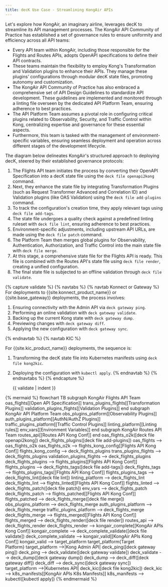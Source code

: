 ```yaml
---
title: decK Use Case - Streamlining KongAir APIs
---
```


Let's explore how KongAir, an imaginary airline, leverages decK to streamline its API management processes. The KongAir API Community of Practice has established a set of governance rules to ensure uniformity and efficiency across all API teams:

- Every API team within KongAir, including those responsible for the Flights and Routes APIs, adopts OpenAPI specifications to define their API contracts.
- These teams maintain the flexibility to employ Kong's Transformation and Validation plugins to enhance their APIs. They manage these plugins' configurations through modular decK state files, promoting autonomy and customization.
- The KongAir API Community of Practice has also embraced a comprehensive set of API Design Guidelines to standardize API development. These guidelines are implemented and monitored through a linting file overseen by the dedicated API Platform Team, ensuring adherence to best practices.
- The API Platform Team assumes a pivotal role in configuring critical plugins related to Observability, Security, and Traffic Control within Kong, centralizing expertise and governance for these essential aspects.
- Furthermore, this team is tasked with the management of environment-specific variables, ensuring seamless deployment and operation across different stages of the development lifecycle.

The diagram below delineates KongAir's structured approach to deploying decK, steered by their established governance protocols:

1. The Flights API team initiates the process by converting their OpenAPI Specification into a decK state file using the `deck file openapi2kong` command.
2. Next, they enhance the state file by integrating Transformation Plugins (such as Request Transformer Advanced and Correlation ID) and Validation plugins (like OAS Validation) using the `deck file add-plugins` command.
3. To track the configuration's creation time, they apply relevant tags using `deck file add-tags`.
4. The state file undergoes a quality check against a predefined linting ruleset with `deck file lint`, ensuring adherence to best practices.
5. Environment-specific adjustments, including upstream API URLs, are made using the `deck file patch` command.
6. The Platform Team then merges global plugins for Observability, Authentication, Authorization, and Traffic Control into the main state file with `deck file merge`.
7. At this stage, a comprehensive state file for the Flights API is ready. This file is combined with the Routes API's state file using `deck file render`, creating a unified configuration.
8. The final state file is subjected to an offline validation through `deck file validate`.

{% capture validate %}
{% navtabs %}
{% navtab Konnect or Gateway %}
For deployments to {{site.konnect_product_name}} or {{site.base_gateway}} deployments, the process involves:

1. Ensuring connectivity with the Admin API via `deck gateway ping`.
2. Performing an online validation with `deck gateway validate`.
3. Backing up the current Kong state with `deck gateway dump`.
4. Previewing changes with `deck gateway diff`.
5. Applying the new configuration with `deck gateway sync`.

{% endnavtab %}
{% navtab KIC %}

For {{site.kic_product_name}} deployments, the sequence is:

1. Transforming the decK state file into Kubernetes manifests using `deck file kong2kic`.
2. Deploying the configuration with `kubectl apply`.
{% endnavtab %}
{% endnavtabs %}
{% endcapture %}
   
    {{ validate | indent }}

<!--vale off-->
{% mermaid %}
        flowchart TB
    subgraph KongAir Flights API Team
        oas_flights[[Open API Specification]]
        trans_plugins_flights[[Transformation Plugins]]
        validation_plugins_flights[[Validation Plugins]]
    end
    subgraph KongAir API Platform Team
        obs_plugins_platform[[Observability Plugins]]
        auth_plugins_platform[[AuthN/AuthZ Plugins]]
        traffic_plugins_platform[[Traffic Control Plugins]]
        linting_platform[[Linting rules]]
        env_vars[[Environment Variables]]
    end
    subgraph KongAir Routes API Team
        routes_api[[Routes API Kong Conf]]
    end
    oas_flights_o2k([deck file openapi2kong])
    deck_flights_plugins([deck file add-plugins])
    oas_flights --> oas_flights_o2k
    oas_flights_o2k --> flights_kong_config[[Flights API Kong Conf]]
    flights_kong_config --> deck_flights_plugins
    trans_plugins_flights --> deck_flights_plugins
    validation_plugins_flights --> deck_flights_plugins
    deck_flights_plugins --> flights_plugins[[Flights API Kong Conf]]
    flights_plugins --> deck_flights_tags([deck file add-tags])
    deck_flights_tags --> flights_plugins_tags[[Flights API Kong Conf]]
    flights_plugins_tags --> deck_flights_lint([deck file lint])
    linting_platform --> deck_flights_lint
    deck_flights_lint --> flights_linted[[Flights API Kong Conf]]
    flights_linted --> deck_flights_patch([deck file patch])
    env_vars --> deck_flights_patch
    deck_flights_patch --> flights_patched[[Flights API Kong Conf]]
    flights_patched --> deck_flights_merge([deck file merge])
    obs_plugins_platform --> deck_flights_merge
    auth_plugins_platform --> deck_flights_merge
    traffic_plugins_platform --> deck_flights_merge
    deck_flights_merge --> flights_merged[[Flights API Kong Conf]]
    flights_merged --> deck_flights_render([deck file render])
    routes_api --> deck_flights_render
    deck_flights_render --> kongair_complete[[KongAir APIs Kong Conf]]
    kongair_complete --> deck_complete_validate([deck file validate])
    deck_complete_validate --> kongair_valid[[KongAir APIs Kong Conf]]
    kongair_valid --> target_platform
    target_platform{Target<br/>Platform}
    target_platform -->|Kong Admin API| deck_ping([deck gateway ping])
    deck_ping --> deck_validate([deck gateway validate])
    deck_validate --> deck_dump([deck gateway dump])
    deck_dump --> deck_diff([deck gateway diff])
    deck_diff --> deck_sync([deck gateway sync])
    target_platform -->|Kubernetes API| deck_kic([deck file kong2kic])
    deck_kic --> k8s_manifests[[KongAir APIs K8s Manifests]]
    k8s_manifests --> kubectl([kubectl apply])
{% endmermaid %}
<!--vale on-->